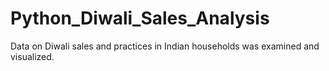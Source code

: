 # Python_Diwali_Sales_Analysis
Data on Diwali sales and practices in Indian households was examined and visualized.
